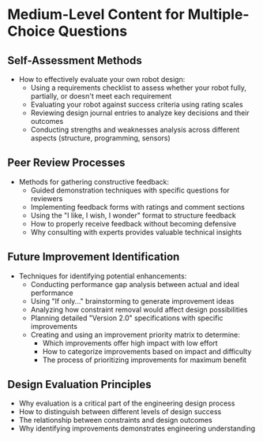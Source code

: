 # Medium-Level Content for Multiple-Choice Questions

## Self-Assessment Methods
- How to effectively evaluate your own robot design:
  - Using a requirements checklist to assess whether your robot fully, partially, or doesn't meet each requirement
  - Evaluating your robot against success criteria using rating scales
  - Reviewing design journal entries to analyze key decisions and their outcomes
  - Conducting strengths and weaknesses analysis across different aspects (structure, programming, sensors)

## Peer Review Processes
- Methods for gathering constructive feedback:
  - Guided demonstration techniques with specific questions for reviewers
  - Implementing feedback forms with ratings and comment sections
  - Using the "I like, I wish, I wonder" format to structure feedback
  - How to properly receive feedback without becoming defensive
  - Why consulting with experts provides valuable technical insights

## Future Improvement Identification
- Techniques for identifying potential enhancements:
  - Conducting performance gap analysis between actual and ideal performance
  - Using "If only..." brainstorming to generate improvement ideas
  - Analyzing how constraint removal would affect design possibilities
  - Planning detailed "Version 2.0" specifications with specific improvements
  - Creating and using an improvement priority matrix to determine:
    - Which improvements offer high impact with low effort
    - How to categorize improvements based on impact and difficulty
    - The process of prioritizing improvements for maximum benefit

## Design Evaluation Principles
- Why evaluation is a critical part of the engineering design process
- How to distinguish between different levels of design success
- The relationship between constraints and design outcomes
- Why identifying improvements demonstrates engineering understanding